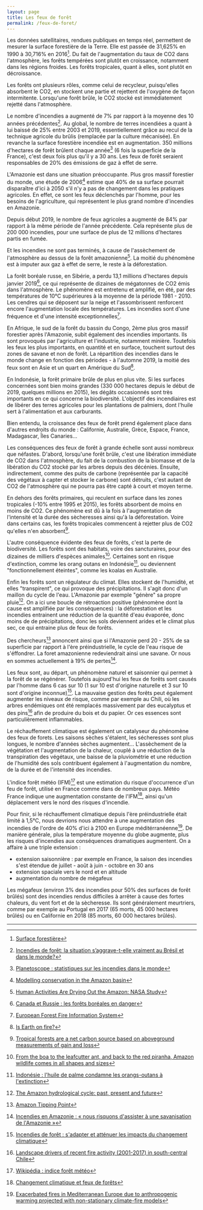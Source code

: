```yaml
---
layout: page
title: Les feux de forêt
permalink: /feux-de-foret/
---
```


Les données satellitaires, rendues publiques en temps réel, permettent de mesurer la surface forestière de la Terre. Elle est passée de 31,625% en 1990 à 30,716% en 2016[^fao]. Du fait de l'augmentation du taux de CO2 dans l'atmosphère, les forêts tempérées sont plutôt en croissance, notamment dans les régions froides. Les forêts tropicales, quant à elles, sont plutôt en décroissance.

Les forêts ont plusieurs rôles, comme celui de recycleur, puisqu'elles absorbent le CO2, en stockent une partie et rejettent de l'oxygène de façon intermitente. Lorsqu'une forêt brûle, le CO2 stocké est immédiatement rejetté dans l'atmosphère.

Le nombre d'incendies a augmenté de 7% par rapport à la moyenne des 10 années précédentes[^dan-nepstad-forbes]. Au global, le nombre de terres incendiées a quant à lui baissé de 25% entre 2003 et 2019, essentiellement grâce au recul de la technique agricole du brûlis (remplacée par la culture mécanisée). En revanche la surface forestière incendiée est en augmentation. 350 millions d'hectares de forêt brûlent chaque année[^planetoscope] (6 fois la superficie de la France), c'est deux fois plus qu'il y a 30 ans. Les feux de forêt seraient responsables de 20% des émissions de gaz à effet de serre.

L'Amazonie est dans une situation préoccupante. Plus gros massif forestier du monde, une étude de 2006[^nature] estime que 40% de sa surface pourrait disparaître d'ici à 2050 s'il n'y a pas de changement dans les pratiques agricoles. En effet, ce sont les feux déclenchés par l'homme, pour les besoins de l'agriculture, qui représentent le plus grand nombre d'incendies en Amazonie.

Depuis début 2019, le nombre de feux agricoles a augmenté de 84% par rapport à la même période de l'année précédente. Cela représente plus de 200 000 incendies, pour une surface de plus de 12 millions d'hectares partis en fumée.

Et les incendies ne sont pas terminés, à cause de l'assèchement de l'atmosphère au dessus de la forêt amazonienne[^nasa]. La moitié du phénomène est à imputer aux gaz à effet de serre, le reste à la déforestation.

La forêt boréale russe, en Sibérie, a perdu 13,1 millions d'hectares depuis janvier 2019[^greenpeace], ce qui représente de dizaines de mégatonnes de CO2 émis dans l'atmosphère. Le phénomène est entretenu et amplifié, en été, par des températures de 10°C supérieures à la moyenne de la période 1981 - 2010. Les cendres qui se déposent sur la neige et l'assombrissent renforcent encore l'augmentation locale des températures. Les incendies sont d'une fréquence et d'une intensité exceptionnelles[^cams].

En Afrique, le sud de la forêt du bassin du Congo, 2ème plus gros massif forestier après l'Amazonie, subit également des incendies importants. Ils sont provoqués par l'agriculture et l'industrie, notamment minière. Toutefois les feux les plus importants, en quantité et en surface, touchent surtout des zones de savane et non de forêt. La répartition des incendies dans le monde change en fonction des périodes - à l'automne 2019, la moitié des feux sont en Asie et un quart en Amérique du Sud[^esa].

En Indonésie, la forêt primaire brûle de plus en plus vite. Si les surfaces concernées sont bien moins grandes (330 000 hectares depuis le début de 2019, quelques millions en 2015), les dégâts occasionnés sont très importants en ce qui concerne la biodiversité. L'objectif des incendiaires est de libérer des terres agricoles pour les plantations de palmiers, dont l'huile sert à l'alimentation et aux carburants.

Bien entendu, la croissance des feux de forêt prend également place dans d'autres endroits du monde : Californie, Australie, Grèce, Espace, France, Madagascar, Îles Canaries...

Les conséquences des feux de forêt à grande échelle sont aussi nombreux que néfastes. D'abord,  lorsqu'une forêt brûle, c'est une libération immédiate de CO2 dans l'atmosphère, du fait de la combustion de la biomasse et de la libération du CO2 stocké par les arbres depuis des décénies. Ensuite, indirectement, comme des puits de carbone (représentée par la capacité des végétaux à capter et stocker le carbone) sont détruits, c'est autant de CO2 de l'atmosphère qui ne pourra pas être capté à court et moyen terme.

En dehors des forêts primaires, qui reculent en surface dans les zones tropicales (-10% entre 1995 et 2015), les forêts absorbent de moins en moins de CO2. Ce phénomène est dû à la fois à l'augmentation de l'intensité et la durée des sècheresses ainsi qu'à la déforestation. Voire dans certains cas, les forêts tropicales commencent à rejetter plus de CO2 qu'elles n'en absorbent[^science-nature].

L'autre conséquence évidente des feux de forêts, c'est la perte de biodiversité. Les forêts sont des habitats, voire des sancturaires, pour des dizaines de milliers d'espèces animales[^wwf]. Certaines sont en risque d'extinction, comme les orang outans en Indonésie[^orang-outans], ou deviennent "fonctionnellement éteintes", comme les koalas en Australie.

Enfin les forêts sont un régulateur du climat. Elles stockent de l'humidité, et elles "transpirent", ce qui provoque des précipitations. Il s'agit donc d'un maillon du cycle de l'eau. L'Amazonie par exemple "génère" sa propre pluie[^leeds]. On a ici une boucle de rétroaction positive (phénomène dont la cause est amplifiée par les conséquences) : la déforestation et les incendies entrainent une réduction de la quantité d'eau évaporée, donc moins de de précipitations, donc les sols deviennent arides et le climat plus sec, ce qui entraine plus de feux de forêts.

Des chercheurs[^amazon-tipping-point] annoncent ainsi que si l'Amazonie perd 20 - 25% de sa superficie par rapport à l'ère préindustrielle, le cycle de l'eau risque de s'éffondrer. La foret amazonienne redeviendrait ainsi une savane. Or nous en sommes actuellement à 19% de pertes[^aubertin].

Les feux sont, au départ, un phénomène naturel et saisonnier qui permet à la forêt de se régénérer. Toutefois aujourd'hui les feux de forêts sont causés par l'homme dans 6 cas sur 10 (1 sur 10 est d'origine naturelle et 3 sur 10 sont d'origine inconnue)[^irstea]. La mauvaise gestion des forêts peut également augmenter les niveaux de risque, comme par exemple au Chili, où les arbres endémiques ont été remplacés massivement par des eucalyptus et des pins[^plos-one] afin de produire du bois et du papier. Or ces essences sont particulièrement inflammables.

Le réchauffement climatique est également un catalyseur du phénomène des feux de forets. Les saisons sèches s'étalent, les sécheresses sont plus longues, le nombre d'années sèches augmentent... L'assèchement de la végétation et l'augmentation de la chaleur, couplé à une réduction de la transpiration des végétaux, une baisse de la pluviométrie et une réduction de l'humidité des sols contribuent également à l'augmentation du nombre, de la durée et de l'intensité des incendies. 

L'indice forêt météo (IFM)[^ifm] est une estimation du risque d'occurrence d'un feu de forêt, utilisé en France comme dans de nombreux pays. Météo France indique une augmentation constante de l'IFM[^meteo-france], ainsi qu'un déplacement vers le nord des risques d'incendie.

Pour finir, si le réchauffement climatique depuis l'ère préindustrielle était limité à 1,5°C, nous devrions nous attendre à une augmentation des incendies de l'ordre de 40% d'ici à 2100 en Europe méditérranéenne[^barcelone]. De manière générale, plus la température moyenne du globe augmente, plus les risques d'incendies aux conséquences dramatiques augmentent. On a affaire à une triple extension : 

* extension saisonnière : par exemple en France, la saison des incendies s'est étendue de juillet - août à juin - octobre en 30 ans
* extension spaciale vers le nord et en altitude
* augmentation du nombre de mégafeux

Les mégafeux (environ 3% des incendies pour 50% des surfaces de forêt brûlés) sont des incendies rendus difficiles à arrêter à cause des fortes chaleurs, du vent fort et de la sècheresse. Ils sont généralement meurtriers, comme par exemple au Portugal en 2017 (65 morts, 45 000 hectares brûlés) ou en Californie en 2018 (85 morts, 60 000 hectares brûlés).

---

[^fao]: [Surface forestière](https://donnees.banquemondiale.org/indicateur/ag.lnd.frst.zs)

[^nature]: [Modelling conservation in the Amazon basin](https://www.nature.com/articles/nature04389)

[^dan-nepstad-forbes]: [Incendies de forêt: la situation s’aggrave-t-elle vraiment au Brésil et dans le monde?](https://www.lefigaro.fr/sciences/incendies-de-foret-la-situation-s-aggrave-t-elle-vraiment-au-bresil-et-dans-le-monde-20190904)

[^irstea]: [Incendies de forêt : s'adapter et atténuer les impacts du changement climatique](https://www.irstea.fr/fr/toutes-les-actualites/territoires/incendies-de-foret-sadapter-et-attenuer-les-impacts-du-changement)

[^planetoscope]: [Planetoscope : statistiques sur les incendies dans le monde](https://www.planetoscope.com/forets/903-hectares-de-terres-detruits-dans-le-monde-par-des-incendies.html)

[^wwf]: [From the boa to the leafcutter ant, and back to the red piranha, Amazon wildlife comes in all shapes and sizes](https://wwf.panda.org/knowledge_hub/where_we_work/amazon/about_the_amazon/wildlife_amazon/)

[^greenpeace]: [Canada et Russie : les forêts boréales en danger](https://www.greenpeace.fr/canada-russie-forets-boreales-danger/)

[^cams]: [European Forest Fire Information System](https://effis.jrc.ec.europa.eu/)

[^esa]: [Is Earth on fire?](https://www.esa.int/Applications/Observing_the_Earth/Copernicus/Sentinel-3/Is_Earth_on_fire)

[^nasa]: [Human Activities Are Drying Out the Amazon: NASA Study](https://www.jpl.nasa.gov/news/news.php?feature=7533)

[^science-nature]: [Tropical forests are a net carbon source based on aboveground measurements of gain and loss](https://science.sciencemag.org/content/358/6360/230)

[^orang-outans]: [Indonésie : l'huile de palme condamne les orangs-outans à l'extinction](https://www.nationalgeographic.fr/animaux/indonesie-lhuile-de-palme-condamne-les-orangs-outans-lextinction)

[^leeds]: [The Amazon hydrological cycle: past, present and future](https://environment.leeds.ac.uk/see-research-innovation/dir-record/research-projects/508/the-amazon-hydrological-cycle-past-present-and-future)

[^amazon-tipping-point]: [Amazon Tipping Point](https://advances.sciencemag.org/content/4/2/eaat2340)

[^aubertin]: [Incendies en Amazonie : « nous risquons d'assister à une savanisation de l'Amazonie »](https://www.lesechos.fr/monde/ameriques/incendies-en-amazonie-cest-le-symptome-du-changement-climatique-1125882)

[^plos-one]: [Landscape drivers of recent fire activity (2001-2017) in south-central Chile](https://journals.plos.org/plosone/article?id=10.1371/journal.pone.0201195)

[^ifm]:[Wikipédia : indice forêt météo](https://fr.wikipedia.org/wiki/Indice_for%C3%AAt_m%C3%A9t%C3%A9o)

[^meteo-france]: [Changement climatique et feux de forêts](http://www.meteofrance.fr/climat-passe-et-futur/impacts-du-changement-climatique-sur-les-phenomenes-hydrometeorologiques/changement-climatique-et-feux-de-forets)

[^barcelone]: [Exacerbated fires in Mediterranean Europe due to anthropogenic warming projected with non-stationary climate-fire models](https://www.nature.com/articles/s41467-018-06358-z)